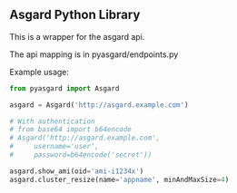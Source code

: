 Asgard Python Library
---------------------

This is a wrapper for the asgard api.

The api mapping is in pyasgard/endpoints.py

Example usage:
```python
from pyasgard import Asgard

asgard = Asgard('http://asgard.example.com')

# With authentication
# from base64 import b64encode
# Asgard('http://asgard.example.com',
#     username='user',
#     password=b64encode('secret'))

asgard.show_ami(oid='ami-i1234x')
asgard.cluster_resize(name='appname', minAndMaxSize=4)

```

